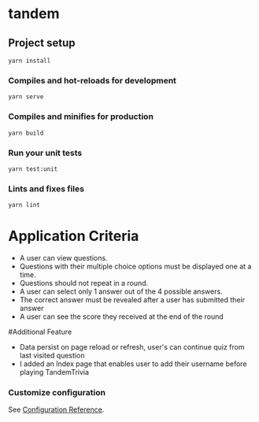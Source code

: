 # tandem

## Project setup
```
yarn install
```

### Compiles and hot-reloads for development
```
yarn serve
```

### Compiles and minifies for production
```
yarn build
```

### Run your unit tests
```
yarn test:unit
```

### Lints and fixes files
```
yarn lint
```

# Application Criteria
* A user can view questions.
* Questions with their multiple choice options must be displayed one at a time.
* Questions should not repeat in a round.
* A user can select only 1 answer out of the 4 possible answers.
* The correct answer must be revealed after a user has submitted their answer
* A user can see the score they received at the end of the round

#Additional Feature
* Data persist on page reload or refresh, user's can continue quiz from last visited question
* I added an Index page that enables user to add their username before playing TandemTrivia
### Customize configuration
See [Configuration Reference](https://cli.vuejs.org/config/).
